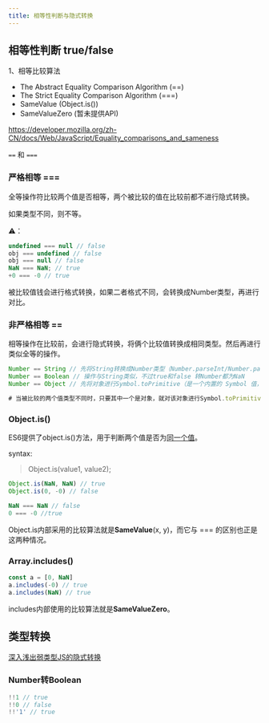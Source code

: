 ```yaml
---
title: 相等性判断与隐式转换
---
```




## 相等性判断 true/false

1、相等比较算法

- The Abstract Equality Comparison Algorithm (==)
- The Strict Equality Comparison Algorithm (===)
- SameValue (Object.is())
- SameValueZero (暂未提供API)

https://developer.mozilla.org/zh-CN/docs/Web/JavaScript/Equality_comparisons_and_sameness

`==` 和 `===`

### 严格相等 ===

全等操作符比较两个值是否相等，两个被比较的值在比较前都不进行隐式转换。

如果类型不同，则不等。

⚠️：

```js
undefined === null // false
obj === undefined // false
obj === null // false
NaN === NaN; // true
+0 === -0 // true
```



被比较值钱会进行格式转换，如果二者格式不同，会转换成Number类型，再进行对比。

### 非严格相等 ==

相等操作在比较前，会进行隐式转换，将俩个比较值转换成相同类型。然后再进行类似全等的操作。

```js
Number == String // 先将String转换成Number类型（Number.parseInt/Number.parseFloat）， 再进行数值比较=== 
Number == Boolean // 操作与String类似，不过true和false 转Number都为NaN
Number == Object // 先将对象进行Symbol.toPrimitive（是一个内置的 Symbol 值，它是作为对象的函数值属性存在的，当一个对象转换为对应的原始值时，会调用此函数。） 操作

# 当被比较的两个值类型不同时，只要其中一个是对象，就对该对象进行Symbol.toPrimitive 操作；若其中一个是Boolean类型的，将Boolean值转换成Number类型
```



### Object.is()

ES6提供了object.is()方法，用于判断两个值是否为[同一个值](https://developer.mozilla.org/zh-CN/docs/Web/JavaScript/Equality_comparisons_and_sameness)。

syntax:

> Object.is(value1, value2);

```js
Object.is(NaN, NaN) // true
Object.is(0, -0) // false

NaN === NaN // false
0 === -0 //true
```

Object.is内部采用的比较算法就是**SameValue**(x, y)，而它与 === 的区别也正是这两种情况。

### Array.includes()

```js
const a = [0, NaN]
a.includes(-0) // true
a.includes(NaN) // true
```

includes内部使用的比较算法就是**SameValueZero**。



## 类型转换

[深入浅出弱类型JS的隐式转换](https://github.com/jawil/blog/issues/5#)

### Number转Boolean

```js
!!1 // true
!!0 // false
!!'1' // true
```

